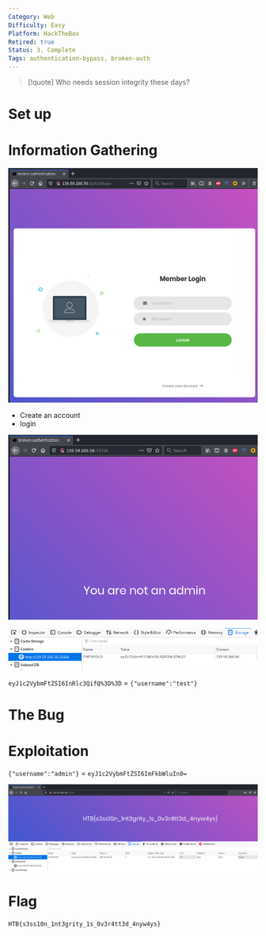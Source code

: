```yaml
---
Category: Web
Difficulty: Easy
Platform: HackTheBox
Retired: true
Status: 3. Complete
Tags: authentication-bypass, broken-auth
---
```

>[!quote]
> Who needs session integrity these days?

# Set up

# Information Gathering

![Pasted image 20210818171438.png](../../zzz_res/attachments/Pasted_image_20210818171438.png)

- Create an account
- login

![Pasted image 20210818171613.png](../../zzz_res/attachments/Pasted_image_20210818171613.png)

![Pasted image 20210818172630.png](../../zzz_res/attachments/Pasted_image_20210818172630.png)

`eyJ1c2VybmFtZSI6InRlc3QifQ%3D%3D` = `{"username":"test"}`

# The Bug

# Exploitation

`{"username":"admin"}` = `eyJ1c2VybmFtZSI6ImFkbWluIn0=`

![Pasted image 20210818172900.png](../../zzz_res/attachments/Pasted_image_20210818172900.png)

# Flag

`HTB{s3ss10n_1nt3grity_1s_0v3r4tt3d_4nyw4ys}`